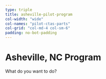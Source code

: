 ```yaml
---
type: triple
title: asheville-pilot-program
col-width: "wide"
col-names: "pilot-ctas-parts"
col-grid: "col-md-4 col-sm-6"
padding: no-bot-padding
---
```


# <span class="emphasized-header">Asheville</span>, NC Program

What do you want to do?